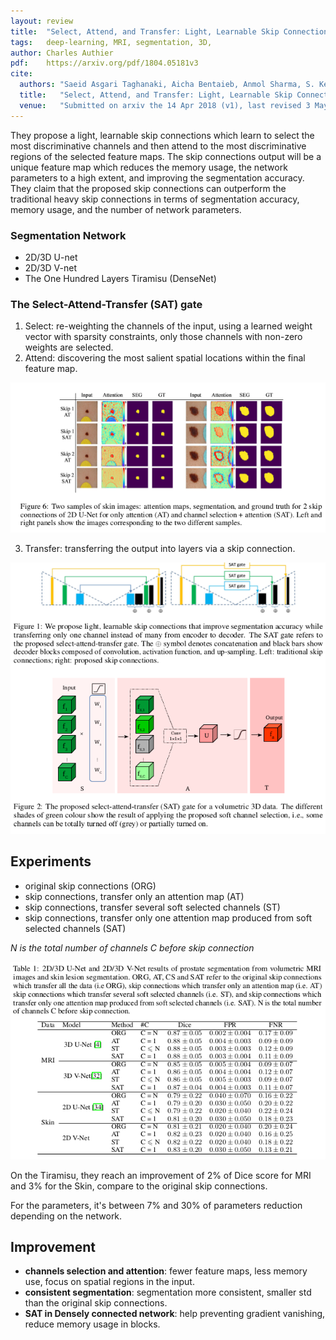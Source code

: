 ```yaml
---
layout: review
title:  "Select, Attend, and Transfer: Light, Learnable Skip Connections"
tags:   deep-learning, MRI, segmentation, 3D,
author: Charles Authier
pdf:    https://arxiv.org/pdf/1804.05181v3
cite:
  authors: "Saeid Asgari Taghanaki, Aicha Bentaieb, Anmol Sharma, S. Kevin Zhou, Yefeng Zheng, Bogdan Georgescu, Puneet Sharma, Sasa Grbic, Zhoubing Xu, Dorin Comaniciu, Ghassan Hamarneh"
  title:   "Select, Attend, and Transfer: Light, Learnable Skip Connections"
  venue:   "Submitted on arxiv the 14 Apr 2018 (v1), last revised 3 May 2018, arXiv:1804.05181 "
---
```



They propose a light, learnable skip connections which learn to select the most discriminative channels and then attend to the most discriminative regions of the selected feature maps.
The skip connections output will be a unique feature map which reduces the memory usage, the network parameters to a high extent, and improving the segmentation accuracy. They claim that the proposed skip connections can outperform the traditional heavy skip connections in terms of segmentation accuracy, memory usage, and the number of network parameters.


### Segmentation Network
* 2D/3D U-net
* 2D/3D V-net
* The One Hundred Layers Tiramisu (DenseNet)


### The Select-Attend-Transfer (SAT) gate
1. Select: re-weighting the channels of the input, using a learned weight vector with sparsity constraints, only those channels with non-zero weights are selected.
2. Attend: discovering the most salient spatial locations within the final feature map.

![](/article/images/LLSC/SAT_attention.png)

3. Transfer: transferring the output into layers via a skip connection.

![](/article/images/LLSC/SAT.png)

## Experiments
* original skip connections (ORG)
* skip connections, transfer only an attention map (AT)
* skip connections, transfer several soft selected channels (ST)
* skip connections, transfer only one attention map produced from soft selected channels (SAT)

*N is the total number of channels C before skip connection*

![](/article/images/LLSC/RSAT.png)

On the Tiramisu, they reach an improvement of 2% of Dice score for MRI and 3% for the Skin, compare to the original skip connections.

For the parameters, it's between 7% and 30% of parameters reduction depending on the network.

## Improvement
* **channels selection and attention**: fewer feature maps, less memory use, focus on spatial regions in the input.
* **consistent segmentation**: segmentation more consistent, smaller std than the original skip connections.
* **SAT in Densely connected network**: help preventing gradient vanishing, reduce memory usage in blocks.
